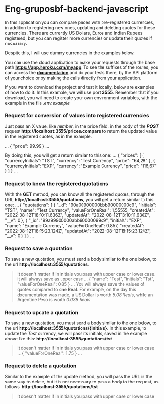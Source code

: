 # Eng-gruposbf-backend-javascript

In this application you can compare prices with pre-registered currencies, in addition to registering new ones, updating and deleting quotes for these currencies.
There are currently US Dollars, Euros and Indian Rupees registered, but you can register more currencies or update their quotes if necessary.

Despite this, I will use dummy currencies in the examples below.

You can use the cloud application to make your requests through the base path **https://app.heroku.com/myapp**. To see the suffixes of the routes, you can access the **[documentation](https://app.heroku.com/myapp/docs)** and do your tests there, by the API platform of your choice or by making the calls directly from your application.

If you want to download the project and test it locally, below are examples of how to do it. In this example, we will use port **3555**. Remember that if you download, you will need to create your own environment variables, with the example in the file _.env.example_

### Request for conversion of values into registered currencies

Just pass an X value, like _number_, in the price field, in the body of the **_POST_** request **http://localhost:3555/prices/compare** to return the updated value in the registered quotes, as in the example.

...
{
    "price": 99.99
}
...

By doing this, you will get a return similar to this one:
...
{
    "prices": [
        {
            "currencyInitials": "TST",
            "currency": "Test Currency",
            "price": "64,28"
        },
        {
            "currencyInitials": "EXP",
            "currency": "Example Currency",
            "price": "116,67"
        }
    ]
}
...

### Request to know the registered quotations

With the **GET** method, you can know all the registered quotes, through the URL **http://localhost:3555/quotations**, you will get a return similar to this one:
...
{
    "quotations": [
        {
            "_id": "90a00900000bbb90000000c9",
            "initials": "TST",
            "name": "Test Currency",
            "valueForOneReal": 1,55555,
            "createdAt": "2022-08-12T18:10:11.636Z",
            "updatedAt": "2022-08-12T18:10:11.636Z",
            "__v": 0
        },
        {
            "_id": "99a99900000abb90000099c9",
            "initials": "EXP",
            "name": "Example Currency",
            "valueForOneReal": 0.857,
            "createdAt": "2022-08-12T18:15:23.124Z",
            "updatedAt": "2022-08-12T18:15:23.124Z",
            "__v": 0
        }
    ]
}
...

### Request to save a quotation

To save a new quotation, you must send a body similar to the one below, to the url **http://localhost:3555/quotations**.
>It doesn't matter if in initials you pass with upper case or lower case, it will always save as upper case
...
{
    "name": "Test",
    "initials": "Tst",
    "valueForOneReal": 0.85
}
...
>You will always save the values of quotes compared to **one Real**. For example, on the day this documentation was made, a US Dollar is worth _5.08 Reais_, while an Argentine Peso is worth _0.038 Reais_
### Request to update a quotation

To save a new quotation, you must send a body similar to the one below, to the url **http://localhost:3555/quotations/{initials}**.
In this example, to update the _Test_ currency, we will pass its initials, saved in the example above like this: **http://localhost:3555/quotations/tst**.
>It doesn't matter if in initials you pass with upper case or lower case
...
{
    "valueForOneReal": 1.75
}
...

### Request to delete a quotation

Similar to the example of the update method, you will pass the URL in the same way to delete, but it is not necessary to pass a body to the request, as follows: **http://localhost:3555/quotations/tst**
>It doesn't matter if in initials you pass with upper case or lower case


